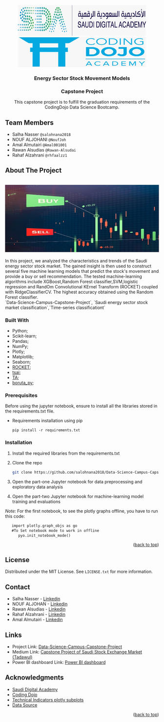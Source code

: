 <!-- Improved compatibility of back to top link: See: https://github.com/othneildrew/Best-README-Template/pull/73 -->
<a name="readme-top"></a>



<!-- PROJECT LOGO -->
<br />
<div align="center">
  <a href="https://github.com/github_username/repo_name">
    <img src="Images/WhatsApp Image 2022-09-07 at 9.42.36 PM (1).jpeg" alt="Logo" width="420" height="100">
     <img src="Images/WhatsApp Image 2022-09-07 at 9.42.36 PM.jpeg" alt="Logo" width="420" height="100">
    
  </a>

<h3 align="center">Energy Sector Stock Movement Models</h3>
  <h3 align="center">Capstone Project</h3>

  <p align="center">
    This capstone project is to fulfill the graduation requirements of the CodingDojo Data Science Bootcamp.
  </p>
</div>


 

## Team Members
* Salha Nasser `@salohnana2018`
* NOUF ALJOHANI `@NoufJoh`
* Amal Almutairi `@Amal001001`
* Rawan Alsudias `@Rawan-Alsudai`
* Rahaf Alzahrani `@rhfaalzz1`


<!-- ABOUT THE PROJECT -->
## About The Project
<br />
<div align="center">
  <a href="https://medium.com/@NoufJoh/data-science-capstone-project-saudi-stock-exchange-market-tadawul-36ddbc95ef5e" >
    <img src="Images/markets-stocks-buy-sell-trading-shares-stock-market-1621493543-09722620.jpeg" alt="Logo" width="620" height="220">
  </a>
</div>
<br />
In this project, we analyzed the characteristics and trends of the Saudi energy sector stock market. The gained insight is then used to construct several five machine learning models that predict the stock's movement and provide a buy or sell recommendation. The tested machine-learning algorithms include XGBoost,Random Forest classifier,SVM,logistic regression and RandOm Convolutional KErnel Transform (ROCKET) coupled with RidgeClassifierCV. The highest accuracy obtained using the Random Forest classifier.


<br/>
 `Data-Science-Campus-Capstone-Project`, `Saudi energy sector stock market classification`,`Time-series classificationt`






### Built With

* Python;
* Scikit-learn;
* Pandas;
* NumPy;
* Plotly;
* Matplotlib;
* Seaborn;
* [ROCKET](https://github.com/angus924/rocket);
* [tsai](https://timeseriesai.github.io/tsai/);
* [TA](https://technical-analysis-library-in-python.readthedocs.io/en/latest/);
* [boruta_py](https://github.com/scikit-learn-contrib/boruta_py);



<!-- GETTING STARTED -->

### Prerequisites

Before using the jupyter notebook, ensure to install all the libraries stored in the requirements.txt file.
* Requirements installation using pip
  ```
  pip install -r requirements.txt
  ```
  

### Installation

1. Install the required libraries from the requirements.txt
2. Clone the repo
   ```sh
   git clone https://github.com/salohnana2018/Data-Science-Campus-Capstone-Project.git
   ```
3. Open the part-one Jupyter notebook for data preprocessing and exploratory data analysis

4. Open the part-two Jupyter notebook for machine-learning model training and evaluations

*Note:* For the first notebook, to see the plotly graphs offline, you have to run this code:  
 
```import plotly.offline as pyo 
   import plotly.graph_objs as go 
   #To Set notebook mode to work in offline 
      pyo.init_notebook_mode()
```


<p align="right">(<a href="#readme-top">back to top</a>)</p>




<!-- LICENSE -->
## License

Distributed under the MIT License. See `LICENSE.txt` for more information.




<!-- CONTACT -->
## Contact
* Salha Nasser - [Linkedin](https://www.linkedin.com/in/salha-nasser-40a30a131/)
* NOUF ALJOHAN - [Linkedin](https://www.linkedin.com/in/nouf-aljohani-3785191b3/)
* Rawan Alsudias - [Linkedin](https://www.linkedin.com/in/rawan-alsudais-76a4651b4)
* Rahaf Alzahrani - [Linkedin](https://www.linkedin.com/in/rhfaalzz/)
* Amal Almutairi - [Linkedin](https://www.linkedin.com/in/amalalmutairi001)

## Links
* Project Link: [Data-Science-Campus-Capstone-Project](https://github.com/salohnana2018/Data-Science-Campus-Capstone-Project)
* Medium Link: [Capstone Project of Saudi Stock Exchange Market (Tadawul)](https://medium.com/@NoufJoh/data-science-capstone-project-saudi-stock-exchange-market-tadawul-36ddbc95ef5e)
* Power BI dashboard Link: [Power BI dashboard](https://app.powerbi.com/view?r=eyJrIjoiMWFlNDNjNWMtNTVkOC00YzgyLWE2MGUtYzM0NzU2MmFjNzZjIiwidCI6IjJkMzE5NGUzLTE2NTQtNDZiZC1iYWUyLWFkMzdiYTExYjBhZSIsImMiOjl9&pageName=ReportSectionf8bbdf02c10f725cbeee)




<!-- ACKNOWLEDGMENTS -->
## Acknowledgments

* [Saudi Digital Academy](https://sda.edu.sa/)
* [Coding Dojo](https://www.codingdojo.com/)
* [Technical Indicators plotly subplots](https://www.kaggle.com/code/korfanakis/stock-technical-indicators-for-tesla-macd-rsi/notebook)
* [Data Source](https://www.investing.com/stock-screener/?sp=country::52%7Csector::13%7Cindustry::a%7CequityType::a%7Cexchange::28%3Ceq_market_cap;1)

<p align="right">(<a href="#readme-top">back to top</a>)</p>




